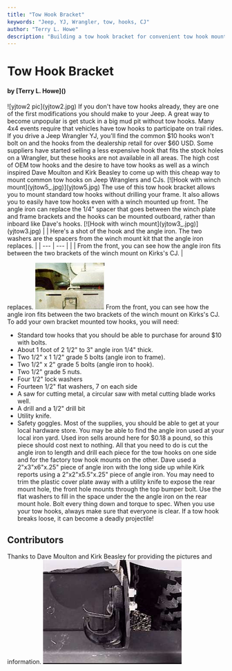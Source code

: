 ```yaml
---
title: "Tow Hook Bracket"
keywords: "Jeep, YJ, Wrangler, tow, hooks, CJ"
author: "Terry L. Howe"
description: "Building a tow hook bracket for convenient tow hook mounting on CJs and YJs."
---
```


# Tow Hook Bracket
<H4>by [Terry L. Howe]()</H4>
![yjtow2 pic](yjtow2.jpg)
If you don't have tow hooks already, they are one of the first
modifications you should make to your Jeep.  A great way to become
unpopular is get stuck in a big mud pit without tow hooks.  Many
4x4 events require that vehicles have tow hooks to participate
on trail rides.  If you drive a Jeep Wrangler YJ, you'll find
the common $10 hooks won't bolt on and  the hooks from the dealership
retail for over $60 USD.  Some suppliers have started selling
a less expensive hook that fits the stock holes on a Wrangler, but
these hooks are not available in all areas.  The high cost of OEM
tow hooks and the desire to have tow hooks as well as a winch
inspired Dave Moulton and Kirk Beasley to come up with
this cheap way to mount common tow hooks on Jeep Wranglers and
CJs.
[![Hook with winch mount](yjtow5_.jpg)](yjtow5.jpg)
The use of this tow hook bracket allows you to mount standard tow
hooks without drilling your frame.  It also allows you to easily
have tow hooks even with a winch mounted up front.  The angle iron
can replace the 1/4" spacer that goes between the winch plate and
frame brackets and the hooks can
be mounted outboard, rather than inboard like Dave's hooks.
[![Hook with winch mount](yjtow3_.jpg)](yjtow3.jpg)
|  | Here's a shot of the hook and the angle iron.  The two washers
are the spacers from the winch mount kit that the angle iron
replaces. |
| --- | --- |
|  | From the front, you can see how the angle iron fits between the two
brackets of the winch mount on Kirks's CJ. |

replaces.
[![Hook with winch mount](yjtow4_.jpg)](yjtow4.jpg)
From the front, you can see how the angle iron fits between the two
brackets of the winch mount on Kirks's CJ.
To add your own bracket mounted tow hooks, you will need:
- Standard tow hooks that you should be able to purchase for around
$10 with bolts.
- About 1 foot of 2 1/2" to 3" angle iron 1/4" thick.
- Two 1/2" x 1 1/2" grade 5 bolts (angle iron to frame).
- Two 1/2" x 2" grade 5 bolts (angle iron to hook).
- Two 1/2" grade 5 nuts.
- Four 1/2" lock washers
- Fourteen 1/2" flat washers, 7 on each side
- A saw for cutting metal, a circular saw with metal cutting blade
works well.
- A drill and a 1/2" drill bit
- Utility knife.
- Safety goggles.
Most of the supplies, you should be able to get at your local hardware
store.  You may be able to find the angle iron used at your local
iron yard.  Used iron sells around here for $0.18 a pound, so this
piece should cost next to nothing.
All that you need to do is cut the angle iron to length and drill each
piece for the tow hooks on one side and for the factory tow hook mounts
on the other.
Dave used a 2"x3"x6"x.25" piece of angle iron with the long side up
while Kirk reports using a 2"x2"x5.5"x.25" piece of angle iron.
You may need to trim the plastic cover plate away with
a utility knife to expose the rear mount hole, the front hole mounts
through the top bumper bolt.  Use the flat washers to fill in the space
under the the angle iron on the rear mount hole.  Bolt every thing
down and torque to spec.
When you use your tow hooks, always make sure that everyone is clear.
If a tow hook breaks loose, it can become a deadly projectile!
## Contributors
Thanks to Dave Moulton and Kirk Beasley for providing the pictures
and information.
![yjtow1 pic](yjtow1.jpg)